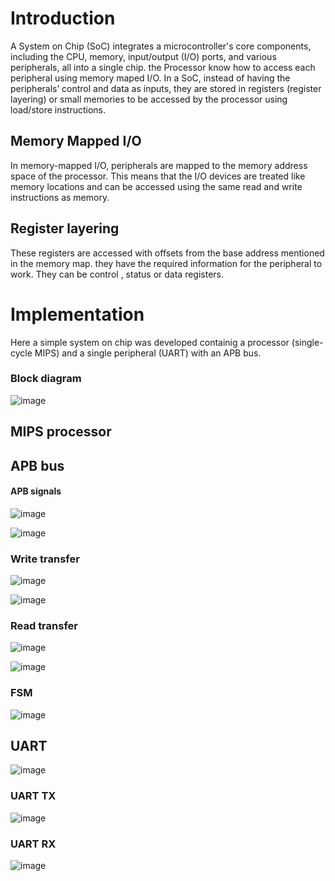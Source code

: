 # Introduction
A System on Chip (SoC) integrates a microcontroller's core components, including the CPU, memory, input/output (I/O) ports, and various peripherals, all into a single chip.
the Processor know how to access each peripheral using memory maped I/O. In a SoC, instead of having the peripherals’ control and data as inputs, they are stored in registers 
(register layering) or small memories to be accessed by the processor using load/store instructions.
 ## Memory Mapped I/O
 In memory-mapped I/O, peripherals are mapped to the memory address space of the processor. This means that the I/O devices are treated like memory locations and can be accessed
 using the same read and write instructions as memory.
 ## Register layering
These registers are accessed with offsets from the base address mentioned in the memory map. they have the required information for the peripheral to work. They can be control 
, status or data registers.

 # Implementation
 Here a simple system on chip was developed containig a processor (single-cycle MIPS) and a single peripheral (UART) with an APB bus.
  ### Block diagram
  
  ![image](https://github.com/user-attachments/assets/8355fc55-74f0-4689-9512-778c5a33acc7)


 ## MIPS processor
 
 ## APB bus
  #### APB signals
  
  ![image](https://github.com/user-attachments/assets/98bb6ff3-965c-42e1-9625-3b621091fa5f)

  ![image](https://github.com/user-attachments/assets/aa005c0a-5f7b-413a-8526-6eb81abd57bf)
  
  ### Write transfer

  ![image](https://github.com/user-attachments/assets/51b985c2-b908-4c18-889f-3989e4cd6f6f) 

  ![image](https://github.com/user-attachments/assets/86409da5-b0d5-4177-a1dd-be8868b8a38b)

  ### Read transfer

  ![image](https://github.com/user-attachments/assets/ea576d8a-7394-4564-85f5-855d455e76e3)

  ![image](https://github.com/user-attachments/assets/648d51bc-8185-49ec-9d1d-a0eedc989a07)

  ### FSM

  ![image](https://github.com/user-attachments/assets/55b326c4-2a83-4152-bc7f-0e1f558b3c61)

 ## UART 
 
  ![image](https://github.com/user-attachments/assets/e297f76c-fee2-4f44-9b3f-f68dddb6cb7a)

  ### UART TX
  
  ![image](https://github.com/user-attachments/assets/14e69cb8-9f6b-467e-9407-1b13b8c082d8)


  ### UART RX
  
  ![image](https://github.com/user-attachments/assets/879108fa-b4fc-4419-ba61-9e627f01e887)

  

 
